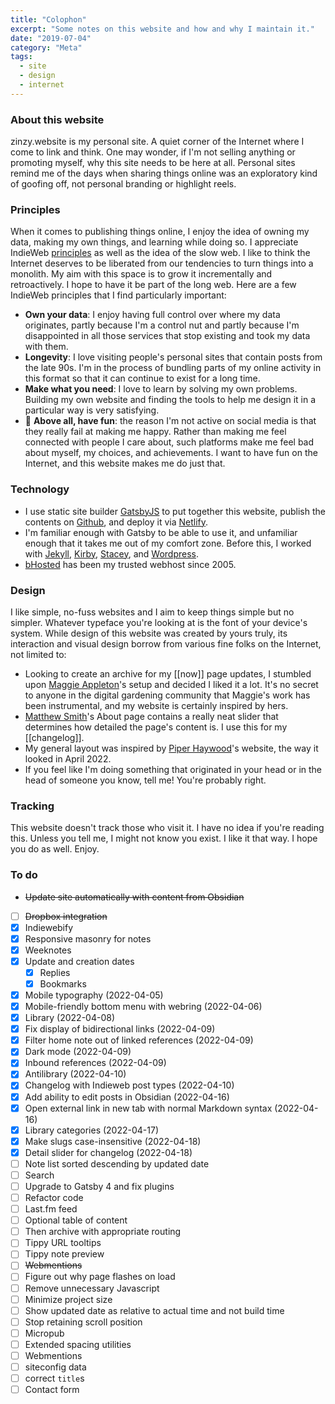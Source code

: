 ```yaml
---
title: "Colophon"
excerpt: "Some notes on this website and how and why I maintain it."
date: "2019-07-04"
category: "Meta"
tags:
  - site
  - design
  - internet 
---
```

### About this website
zinzy.website is my personal site. A quiet corner of the Internet where I come to link and think. One may wonder, if I'm not selling anything or promoting myself, why this site needs to be here at all. Personal sites remind me of the days when sharing things online was an exploratory kind of goofing off, not personal branding or highlight reels.

### Principles
When it comes to publishing things online, I enjoy the idea of owning my data, making my own things, and learning while doing so. I appreciate IndieWeb [principles](https://indieweb.org/principles) as well as the idea of the slow web. I like to think the Internet deserves to be liberated from our tendencies to turn things into a monolith. My aim with this space is to grow it incrementally and retroactively. I hope to have it be part of the long web. Here are a few IndieWeb principles that I find particularly important:

- **Own your data**: I enjoy having full control over where my data originates, partly because I'm a control nut and partly because I'm disappointed in all those services that stop existing and took my data with them.
- **Longevity**: I love visiting people's personal sites that contain posts from the late 90s. I'm in the process of bundling parts of my online activity in this format so that it can continue to exist for a long time. 
- **Make what you need**: I love to learn by solving my own problems. Building my own website and finding the tools to help me design it in a particular way is very satisfying.
- 🎉 **Above all, have fun**: the reason I'm not active on social media is that they really fail at making me happy. Rather than making me feel connected with people I care about, such platforms make me feel bad about myself, my choices, and achievements. I want to have fun on the Internet, and this website makes me do just that.

### Technology
- I use static site builder [GatsbyJS](https://www.gatsbyjs.com/) to put together this website, publish the contents on [Github](https://github.com/zinzy/zinzy.website), and deploy it via [Netlify](https://www.netlify.com/).
- I'm familiar enough with Gatsby to be able to use it, and unfamiliar enough that it takes me out of my comfort zone. Before this, I worked with [Jekyll](https://jekyllrb.com/), [Kirby](https://getkirby.com/), [Stacey](http://beta.staceyapp.com/), and [Wordpress](https://wordpress.org/). 
- [bHosted](https://www.bhosted.nl/) has been my trusted webhost since 2005.

### Design
I like simple, no-fuss websites and I aim to keep things simple but no simpler. Whatever typeface you're looking at is the font of your device's system. While design of this website was created by yours truly, its interaction and visual design borrow from various fine folks on the Internet, not limited to: 

- Looking to create an archive for my [[now]] page updates, I stumbled upon [Maggie Appleton](https://maggieappleton.com/now)'s setup and decided I liked it a lot. It's no secret to anyone in the digital gardening community that Maggie's work has been instrumental, and my website is certainly inspired by hers.
- [Matthew Smith](https://matthewsmith.website/about)'s About page contains a really neat slider that determines how detailed the page's content is. I use this for my [[changelog]].
- My general layout was inspired by [Piper Haywood](https://piperhaywood.com/)'s website, the way it looked in April 2022.
- If you feel like I'm doing something that originated in your head or in the head of someone you know, tell me! You're probably right.


### Tracking
This website doesn't track those who visit it. I have no idea if you're reading this. Unless you tell me, I might not know you exist. I like it that way. I hope you do as well. Enjoy.


### To do    
- ~~Update site automatically with content from Obsidian~~
- [ ] ~~Dropbox integration~~
- [x] Indiewebify 
- [x] Responsive masonry for notes 
- [x] Weeknotes
- [x] Update and creation dates 
  - [x] Replies
  - [x] Bookmarks 
- [x] Mobile typography (2022-04-05) 
- [x] Mobile-friendly bottom menu with webring (2022-04-06) 
- [x] Library (2022-04-08) 
- [x] Fix display of bidirectional links (2022-04-09)
- [x] Filter home note out of linked references (2022-04-09)
- [x] Dark mode (2022-04-09)
- [x] Inbound references (2022-04-09)
- [x] Antilibrary (2022-04-10)
- [x] Changelog with Indieweb post types (2022-04-10)
- [x] Add ability to edit posts in Obsidian (2022-04-16)
- [x] Open external link in new tab with normal Markdown syntax (2022-04-16)
- [x] Library categories (2022-04-17) 
- [x] Make slugs case-insensitive (2022-04-18) 
- [x] Detail slider for changelog (2022-04-18)
- [ ] Note list sorted descending by updated date
- [ ] Search
- [ ] Upgrade to Gatsby 4 and fix plugins 
- [ ] Refactor code 
- [ ] Last.fm feed
- [ ] Optional table of content
- [ ] Then archive with appropriate routing
- [ ] Tippy URL tooltips
- [ ] Tippy note preview 
- [ ] ~~Webmentions~~  
- [ ] Figure out why page flashes on load
- [ ] Remove unnecessary Javascript
- [ ] Minimize project size
- [ ] Show updated date as relative to actual time and not build time
- [ ] Stop retaining scroll position 
- [ ] Micropub 
- [ ] Extended spacing utilities
- [ ] Webmentions
- [ ] siteconfig data
- [ ] correct `title`s 
- [ ] Contact form